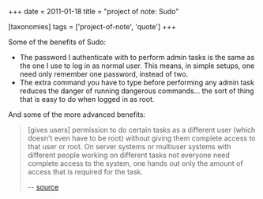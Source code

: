 +++
date = 2011-01-18
title = "project of note: Sudo"

[taxonomies]
tags = ['project-of-note', 'quote']
+++

Some of the benefits of Sudo:

-   The password I authenticate with to perform admin tasks is the same
    as the one I use to log in as normal user. This means, in simple
    setups, one need only remember one password, instead of two.
-   The extra command you have to type before performing any admin task
    reduces the danger of running dangerous commands... the sort of
    thing that is easy to do when logged in as root.

And some of the more advanced benefits:

> [gives users] permission to do certain tasks as a different user
> (which doesn't even have to be root) without giving them complete
> access to that user or root. On server systems or multiuser systems
> with different people working on different tasks not everyone need
> complete access to the system, one hands out only the amount of access
> that is required for the task.
>
> -- [source]

  [source]: http://ask.debian.net/questions/4cac81ff19ce953ad306ccab/answers/4cac8a1719ce953ad306dbf0
